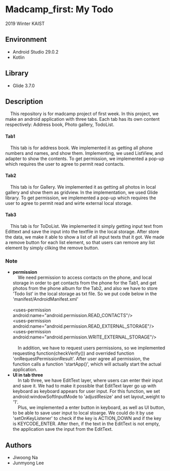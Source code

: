 # Madcamp_first: My Todo
2019 Winter KAIST  

## Environment
- Android Studio 29.0.2
- Kotlin

## Library
- Glide 3.7.0

## Description  
&nbsp;&nbsp;&nbsp;&nbsp;This repository is for madcamp project of first week. In this project, we make an android application with three tabs. Each tab has its own content respectively: Address book, Photo gallery, TodoList.  

  
#### Tab1
&nbsp;&nbsp;&nbsp;&nbsp;This tab is for address book. We implemented it as getting all phone numbers and names, and show them. Implementing, we used ListView, and adapter to show the contents. To get permission, we implemented a pop-up which requires the user to
agree to permit read contacts.  
  
    
#### Tab2
&nbsp;&nbsp;&nbsp;&nbsp;This tab is for Gallery. We implemented it as getting all photos in local gallery and show them as gridview. In the implementation, we used Glide library. To get permission, we implemented a pop-up which requires the user to agree to permit read and wirte external local storage. 
  
  
#### Tab3
&nbsp;&nbsp;&nbsp;&nbsp;This tab is for ToDoList. We implemented it simply getting input text from Edittext and save the input into the textfile in the local storage. After store the data, we make it able to show a list of all input texts that it got. We made a remove button for each list element, so that users can remove any list element by simply cliking the remove button.
  
### Note
- **permission**  
&nbsp;&nbsp;&nbsp;&nbsp;We need permission to access contacts on the phone, and local storage in order to get contacts from the phone for the Tab1, and get photos from the phone album for the Tab2, and also we have to store 'Todo list' in the local storage as txt file. So we put code below in the 'manifest/AndroidManifest.xml'   <br><br>\<uses-permission android:name="android.permission.READ_CONTACTS"/><br>\<uses-permission android:name="android.permission.READ_EXTERNAL_STORAGE"/><br>\<uses-permission android:name="android.permission.WRITE_EXTERNAL_STORAGE"/><br><br>&nbsp;&nbsp;&nbsp;&nbsp;In addition, we have to request users permissions, so we implemented requesting function(checkVerify()) and overrided function 'onRequestPermissionResult'. After user agree all permission, the function calls a function 'startApp()', which will actually start the actual application.  
- **UI in tab three**  
&nbsp;&nbsp;&nbsp;&nbsp;In tab three, we have EditText layer, where users can enter their input and save it. We had to make it possible that EditText layer go up with keyboard as keyboard appears for user input. For this function, we set android:windowSoftInputMode to 'adjustResize' and set layout_weight to '1'. <br>&nbsp;&nbsp;&nbsp;&nbsp;Plus, we implemented a enter button in keyboard, as well as UI button, to be able to save user input to local stoarge. We could do it by use 'setOnKeyListener' to check if the key is ACTION_DOWN and if the key is KEYCODE_ENTER. After then, if the text in the EditText is not empty, the application save the input from the EditText.
    
    
## Authors
- Jiwoong Na
- Junmyong Lee
